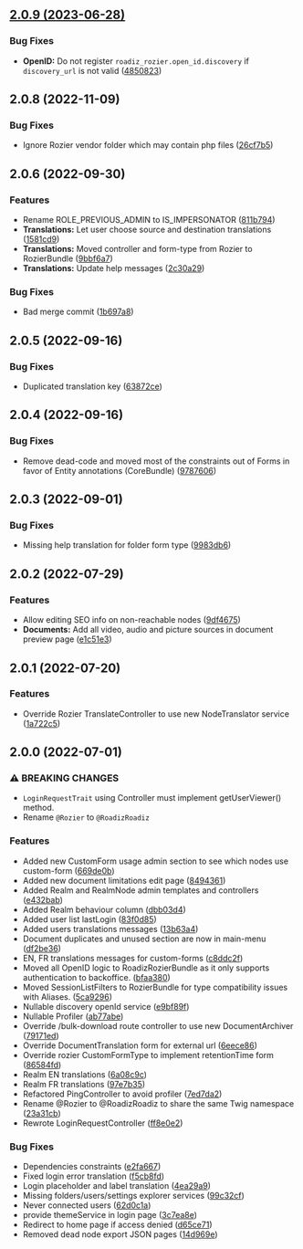 ## [2.0.9 (2023-06-28)](https://github.com/roadiz/rozier-bundle/compare/2.0.8...2.0.9)


### Bug Fixes

* **OpenID:** Do not register `roadiz_rozier.open_id.discovery` if `discovery_url` is not valid ([4850823](https://github.com/roadiz/rozier-bundle/commit/485082377080c87d0e7f384385d2290c3bc0b90a))

## 2.0.8 (2022-11-09)

### Bug Fixes

* Ignore Rozier vendor folder which may contain php files ([26cf7b5](https://github.com/roadiz/rozier-bundle/commit/26cf7b5018829e5fabc449476133597dcbc69747))

## 2.0.6 (2022-09-30)

### Features

* Rename ROLE_PREVIOUS_ADMIN to IS_IMPERSONATOR ([811b794](https://github.com/roadiz/rozier-bundle/commit/811b7943cec1784d665f92d7174d22d2c9474c79))
* **Translations:** Let user choose source and destination translations ([1581cd9](https://github.com/roadiz/rozier-bundle/commit/1581cd97efc922b88380c63b5a94b4dc948a22d7))
* **Translations:** Moved controller and form-type from Rozier to RozierBundle ([9bbf6a7](https://github.com/roadiz/rozier-bundle/commit/9bbf6a76fe919890926131e2c01652acc476cf78))
* **Translations:** Update help messages ([2c30a29](https://github.com/roadiz/rozier-bundle/commit/2c30a29300982fbbad714921d44cfae4a6fffbf9))

### Bug Fixes

* Bad merge commit ([1b697a8](https://github.com/roadiz/rozier-bundle/commit/1b697a8122bcd29cfa2418337d0b53b403cb5335))

## 2.0.5 (2022-09-16)

### Bug Fixes

* Duplicated translation key ([63872ce](https://github.com/roadiz/rozier-bundle/commit/63872ce1629e532b29bf045fc8681c71fc807932))

## 2.0.4 (2022-09-16)

### Bug Fixes

* Remove dead-code and moved most of the constraints out of Forms in favor of Entity annotations (CoreBundle) ([9787606](https://github.com/roadiz/rozier-bundle/commit/978760680d34ca267206e90efeb1fd9117ebfc04))

## 2.0.3 (2022-09-01)

### Bug Fixes

* Missing help translation for folder form type ([9983db6](https://github.com/roadiz/rozier-bundle/commit/9983db65a6a9fc8867509a342e7383efe7b8c9e3))

## 2.0.2 (2022-07-29)

### Features

* Allow editing SEO info on non-reachable nodes ([9df4675](https://github.com/roadiz/rozier-bundle/commit/9df4675febbd61405a3264c6c77768d3302bdf4f))
* **Documents:** Add all video, audio and picture sources in document preview page ([e1c51e3](https://github.com/roadiz/rozier-bundle/commit/e1c51e34735e12b2c86ca966926fcae788bb87bb))

## 2.0.1 (2022-07-20)

### Features

* Override Rozier TranslateController to use new NodeTranslator service ([1a722c5](https://github.com/roadiz/rozier-bundle/commit/1a722c508db577845afef16f7136febd8c1685a7))

## 2.0.0 (2022-07-01)

### ⚠ BREAKING CHANGES

* `LoginRequestTrait` using Controller must implement getUserViewer() method.
* Rename `@Rozier` to `@RoadizRoadiz`

### Features

* Added new CustomForm usage admin section to see which nodes use custom-form ([669de0b](https://github.com/roadiz/rozier-bundle/commit/669de0b8ce962c80809c232f341d760e6b11e857))
* Added new document limitations edit page ([8494361](https://github.com/roadiz/rozier-bundle/commit/849436120e4375ee94ec9407d607617abe2cd53d))
* Added Realm and RealmNode admin templates and controllers ([e432bab](https://github.com/roadiz/rozier-bundle/commit/e432babe7bdb52d7e6d588e51b12b98459ad2a7e))
* Added Realm behaviour column ([dbb03d4](https://github.com/roadiz/rozier-bundle/commit/dbb03d49f13ded11bbb079153ea4d602e63ca86d))
* Added user list lastLogin ([83f0d85](https://github.com/roadiz/rozier-bundle/commit/83f0d854a502412dcf3dbe0025fd821cd2d725fd))
* Added users translations messages ([13b63a4](https://github.com/roadiz/rozier-bundle/commit/13b63a43ec0148e6e6c10f2a3d39c9037a63baef))
* Document duplicates and unused section are now in main-menu ([df2be36](https://github.com/roadiz/rozier-bundle/commit/df2be36e1642c706ab18306ec9005b0bc5c377ed))
* EN, FR translations messages for custom-forms ([c8ddc2f](https://github.com/roadiz/rozier-bundle/commit/c8ddc2f1af52612951e9e8f9e1cd98fd66b08941))
* Moved all OpenID logic to RoadizRozierBundle as it only supports authentication to backoffice. ([bfaa380](https://github.com/roadiz/rozier-bundle/commit/bfaa3804b5d10285200fc09542cd850f0563877e))
* Moved SessionListFilters to RozierBundle for type compatibility issues with Aliases. ([5ca9296](https://github.com/roadiz/rozier-bundle/commit/5ca9296d2bbc20850c153c5e7b6975e2f5f2efc7))
* Nullable discovery openId service ([e9bf89f](https://github.com/roadiz/rozier-bundle/commit/e9bf89f7a27279e21a62c44cbcd6943a45446649))
* Nullable Profiler ([ab77abe](https://github.com/roadiz/rozier-bundle/commit/ab77abe0935dbbcd69090e130a6ff7487c5988e2))
* Override /bulk-download route controller to use new DocumentArchiver ([79171ed](https://github.com/roadiz/rozier-bundle/commit/79171ed665162ef2cd96f09e2d93845fb31d3ec0))
* Override DocumentTranslation form for external url ([6eece86](https://github.com/roadiz/rozier-bundle/commit/6eece8666606c94cf7b92c4a3c5070a2c8e55781))
* Override rozier CustomFormType to implement retentionTime form ([86584fd](https://github.com/roadiz/rozier-bundle/commit/86584fd0e1de436323afc6f531fe0aab4d243079))
* Realm EN translations ([6a08c9c](https://github.com/roadiz/rozier-bundle/commit/6a08c9c190bc146050b258520551df5be08515a7))
* Realm FR translations ([97e7b35](https://github.com/roadiz/rozier-bundle/commit/97e7b3502fc371c74b4111d8e5469e40090341ba))
* Refactored PingController to avoid profiler ([7ed7da2](https://github.com/roadiz/rozier-bundle/commit/7ed7da2aa21bee6015d6ad53f3a1cd76501fe214))
* Rename @Rozier to @RoadizRoadiz to share the same Twig namespace ([23a31cb](https://github.com/roadiz/rozier-bundle/commit/23a31cb38265b5d37ff4139f4a46b2cd846764c5))
* Rewrote LoginRequestController ([ff8e0e2](https://github.com/roadiz/rozier-bundle/commit/ff8e0e2c7d334868842d6404a82cd8489f227da4))


### Bug Fixes

* Dependencies constraints ([e2fa667](https://github.com/roadiz/rozier-bundle/commit/e2fa6678c76f44eda7934dc1c68ff2eb52300469))
* Fixed login error translation ([f5cb8fd](https://github.com/roadiz/rozier-bundle/commit/f5cb8fdc547aa43602a84e47bcc54ad06247f3c6))
* Login placeholder and label translation ([4ea29a9](https://github.com/roadiz/rozier-bundle/commit/4ea29a916ef81ec035b1cb42b768892e62c54db5))
* Missing folders/users/settings explorer services ([99c32cf](https://github.com/roadiz/rozier-bundle/commit/99c32cf92fd5a2f5146270cbd41f4c5002f6964e))
* Never connected users ([62d0c1a](https://github.com/roadiz/rozier-bundle/commit/62d0c1a819fd067360c35d407f4ee7bb0db9f5f4))
* provide themeService in login page ([3c7ea8e](https://github.com/roadiz/rozier-bundle/commit/3c7ea8ea5955e52dc2cc682b075520460aa3288b))
* Redirect to home page if access denied ([d65ce71](https://github.com/roadiz/rozier-bundle/commit/d65ce71700925fb741782700d951fb2d280d26c6))
* Removed dead node export JSON pages ([14d969e](https://github.com/roadiz/rozier-bundle/commit/14d969e0261c1581d7e41b7cc7db1623671b106c))

